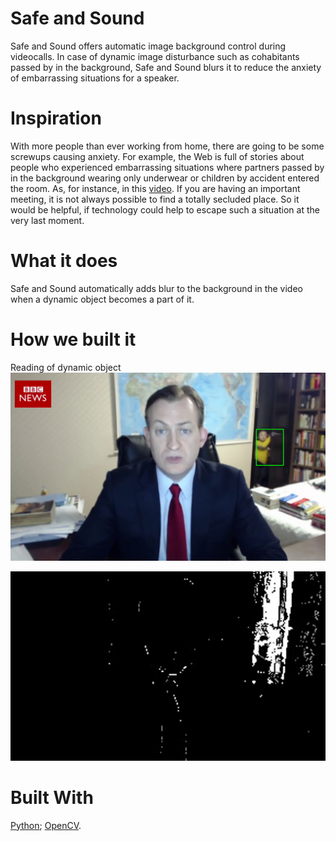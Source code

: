 # Safe and Sound
Safe and Sound offers automatic image background control during videocalls. In case of dynamic image disturbance such as cohabitants passed by in the background, Safe and Sound blurs it to reduce the anxiety of embarrassing situations for a speaker.
# Inspiration
With more people than ever working from home, there are going to be some screwups causing anxiety. For example, the Web is full of stories about people who experienced embarrassing situations where partners passed by in the background wearing only underwear or children by accident entered the room. As, for instance, in this [video](https://www.youtube.com/watch?v=Mh4f9AYRCZY). If you are having an important meeting, it is not always possible to find a totally secluded place. So it would be helpful, if technology could help to escape such a situation at the very last moment.
# What it does
Safe and Sound automatically adds blur to the background in the video when a dynamic object becomes a part of it.
# How we built it
Reading of dynamic object
![header image](/simples/detection1.png)

![header image](/simples/detection2.png)
# Built With
[Python](https://www.python.org); [OpenCV](https://docs.opencv.org).
